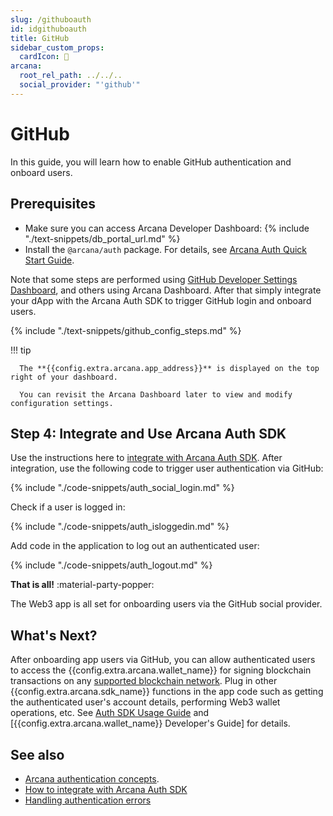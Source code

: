 ```yaml
---
slug: /githuboauth
id: idgithuboauth
title: GitHub
sidebar_custom_props:
  cardIcon: 🤝
arcana:
  root_rel_path: ../../..
  social_provider: "'github'"
---
```


# GitHub

In this guide, you will learn how to enable GitHub authentication and onboard users.

## Prerequisites

* Make sure you can access Arcana Developer Dashboard: {% include "./text-snippets/db_portal_url.md" %}
* Install the `@arcana/auth` package. For details, see [Arcana Auth Quick Start Guide]({{page.meta.arcana.root_rel_path}}/walletsdk/wallet_qs.md).

Note that some steps are performed using [GitHub Developer Settings Dashboard](https://docs.github.com/en/developers/apps/building-oauth-apps/creating-an-oauth-app), and others using Arcana Dashboard. After that simply integrate your dApp with the Arcana Auth SDK to trigger GitHub login and onboard users.

{% include "./text-snippets/github_config_steps.md" %}

!!! tip

      The **{{config.extra.arcana.app_address}}** is displayed on the top right of your dashboard.

      You can revisit the Arcana Dashboard later to view and modify configuration settings. 

## Step 4: Integrate and Use Arcana Auth SDK

Use the instructions here to [integrate with Arcana Auth SDK]({{page.meta.arcana.root_rel_path}}/howto/integrate_auth/index.md). After integration, use the following code to trigger user authentication via GitHub:

{% include "./code-snippets/auth_social_login.md" %}

Check if a user is logged in:

{% include "./code-snippets/auth_isloggedin.md" %}

Add code in the application to log out an authenticated user:

{% include "./code-snippets/auth_logout.md" %}

**That is all!**  :material-party-popper:

The Web3 app is all set for onboarding users via the GitHub social provider. 

## What's Next?

After onboarding app users via GitHub, you can allow authenticated users to access the {{config.extra.arcana.wallet_name}} for signing blockchain transactions on any [supported blockchain network]({{page.meta.arcana.root_rel_path}}/state_of_the_ntwk.md#supported-blockchains). Plug in other {{config.extra.arcana.sdk_name}} functions in the app code such as getting the authenticated user's account details, performing Web3 wallet operations, etc. See [Auth SDK Usage Guide]({{page.meta.arcana.root_rel_path}}/walletsdk/wallet_usage.md) and [{{config.extra.arcana.wallet_name}} Developer's Guide] for details.


## See also

* [Arcana authentication concepts]({{page.meta.arcana.root_rel_path}}/concepts/authtype/arcanaauth.md).
* [How to integrate with Arcana Auth SDK]({{page.meta.arcana.root_rel_path}}/howto/integrate_auth/index.md)
* [Handling authentication errors]({{page.meta.arcana.root_rel_path}}/walletsdk/wallet_err.md)
